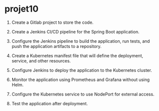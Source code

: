 # projet10

1. Create a Gitlab project to store the code.

2. Create a Jenkins CI/CD pipeline for the Spring Boot application.

3. Configure the Jenkins pipeline to build the application, run tests, and push the application artifacts to a repository.

4. Create a Kubernetes manifest file that will define the deployment, service, and other resources.

5. Configure Jenkins to deploy the application to the Kubernetes cluster.

6. Monitor the application using Prometheus and Grafana without using Helm.

7. Configure the Kubernetes service to use NodePort for external access.

8. Test the application after deployment.
